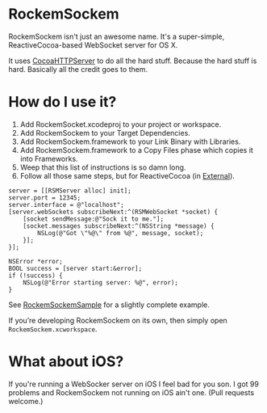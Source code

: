 # RockemSockem


RockemSockem isn't just an awesome name. It's a super-simple, ReactiveCocoa-based WebSocket server for OS X.

It uses [CocoaHTTPServer](https://github.com/robbiehanson/CocoaHTTPServer) to do all the hard stuff. Because the hard stuff is hard. Basically all the credit goes to them.

# How do I use it?

1. Add RockemSocket.xcodeproj to your project or workspace.
1. Add RockemSockem to your Target Dependencies.
1. Add RockemSockem.framework to your Link Binary with Libraries.
1. Add RockemSockem.framework to a Copy Files phase which copies it into Frameworks.
1. Weep that this list of instructions is so damn long.
1. Follow all those same steps, but for ReactiveCocoa (in [External](External/)).

```objc
server = [[RSMServer alloc] init];
server.port = 12345;
server.interface = @"localhost";
[server.webSockets subscribeNext:^(RSMWebSocket *socket) {
	[socket sendMessage:@"Sock it to me."];
	[socket.messages subscribeNext:^(NSString *message) {
		NSLog(@"Got \"%@\" from %@", message, socket);
	}];
}];

NSError *error;
BOOL success = [server start:&error];
if (!success) {
	NSLog(@"Error starting server: %@", error);
}
```

See [RockemSockemSample](RockemSockemSample/) for a slightly complete example.

If you’re developing RockemSockem on its own, then simply open `RockemSockem.xcworkspace`.

# What about iOS?

If you're running a WebSocker server on iOS I feel bad for you son. I got 99 problems and RockemSockem not running on iOS ain't one. (Pull requests welcome.)
